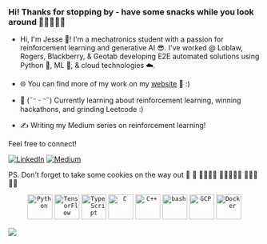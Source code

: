 
### Hi! Thanks for stopping by - have some snacks while you look around 🍿🍿🍿🫲😃

- Hi, I'm Jesse 👋! I'm a mechatronics student with a passion for reinforcement learning and generative AI 😎. I've worked @ Loblaw, Rogers, Blackberry, & Geotab developing
E2E automated solutions using Python 🐍, ML 🤖, & cloud technologies ☁️.

<!-- Here's some of my favourite projects over the years:

- [Educational RL](https://github.com/x-jesse/Reinforcement-Learning): A reinforcement learning library designed for educational purposes; currently includes REINFORCE & DQN :)
- [Flappy Flappy Bird](https://github.com/x-jesse/pose-estimation-flappy-bird): A flappy bird clone controlled via computer vision & pose-estimation using machine learning!
- [More TBA]() 📢 (Still writing READMEs... 🙃) -->

- 🌐 You can find more of my work on my [website](https://x-jesse.github.io/) 🦖 :)

- 🌱 (˶ᵔ ᵕ ᵔ˶) Currently learning about reinforcement learning, winning hackathons, and grinding Leetcode :)

- ✍️ Writing my Medium series on reinforcement learning!

Feel free to connect!

[![LinkedIn](https://img.shields.io/badge/LinkedIn-0077B5?style=for-the-badge&logo=linkedin&logoColor=white)](https://www.linkedin.com/in/jesse-xia/)
[![Medium](https://img.shields.io/badge/Medium-12100E?style=for-the-badge&logo=medium&logoColor=white)](https://medium.com/@x-jesse)

PS. Don't forget to take some cookies on the way out 🙂 🤤
🍪🍪🍪🍪 🍪🍪🍪🍪🍪 🍪🍪🍪 🍪🍪

<div align="center">
	<code><img width="50" src="https://user-images.githubusercontent.com/25181517/183423507-c056a6f9-1ba8-4312-a350-19bcbc5a8697.png" alt="Python" title="Python"/></code>
	<code><img width="50" src="https://user-images.githubusercontent.com/25181517/223639822-2a01e63a-a7f9-4a39-8930-61431541bc06.png" alt="TensorFlow" title="TensorFlow"/></code>
	<code><img width="50" src="https://user-images.githubusercontent.com/25181517/183890598-19a0ac2d-e88a-4005-a8df-1ee36782fde1.png" alt="TypeScript" title="TypeScript"/></code>
	<code><img width="50" src="https://user-images.githubusercontent.com/25181517/192106070-46255bcf-65e6-4c6b-a296-bf8d0d8fb2a7.png" alt="C" title="C"/></code>
	<code><img width="50" src="https://user-images.githubusercontent.com/25181517/192106073-90fffafe-3562-4ff9-a37e-c77a2da0ff58.png" alt="C++" title="C++"/></code>
	<code><img width="50" src="https://user-images.githubusercontent.com/25181517/192158606-7c2ef6bd-6e04-47cf-b5bc-da2797cb5bda.png" alt="bash" title="bash"/></code>
	<code><img width="50" src="https://user-images.githubusercontent.com/25181517/183911547-990692bc-8411-4878-99a0-43506cdb69cf.png" alt="GCP" title="GCP"/></code>
	<code><img width="50" src="https://user-images.githubusercontent.com/25181517/117207330-263ba280-adf4-11eb-9b97-0ac5b40bc3be.png" alt="Docker" title="Docker"/></code>
</div>

![](https://hit.yhype.me/github/profile?user_id=68565085)
<!-- [![](https://github-readme-stats.vercel.app/api/top-langs/?username=anuraghazra)](https://github.com/anuraghazra/github-readme-stats)


<!--
**x-jesse/x-jesse** is a ✨ _special_ ✨ repository because its `README.md` (this file) appears on your GitHub profile.

Here are some ideas to get you started:

- 🔭 I’m currently working on ...
- 🌱 I’m currently learning ...
- 👯 I’m looking to collaborate on ...
- 🤔 I’m looking for help with ...
- 💬 Ask me about ...
- 📫 How to reach me: ...
- 😄 Pronouns: ...
- ⚡ Fun fact: ...
-->
